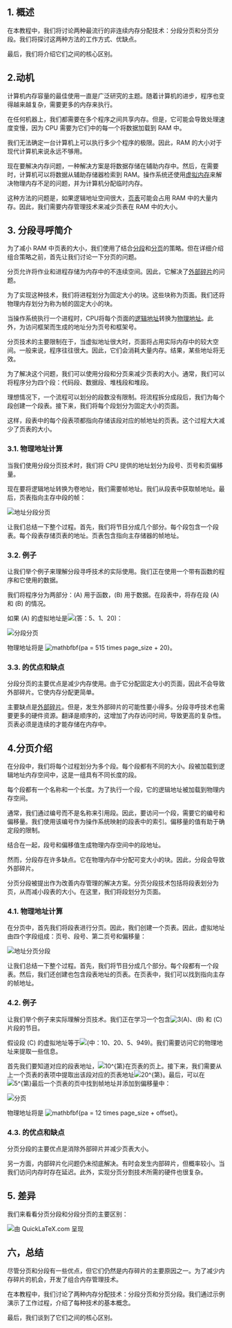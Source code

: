 ## 1. 概述

在本教程中，我们将讨论两种最流行的非连续内存分配技术：分段分页和分页分段。我们将探讨这两种方法的工作方式、优缺点。

最后，我们将介绍它们之间的核心区别。

## 2.动机

计算机内存容量的最佳使用一直是广泛研究的主题。随着计算机的进步，程序也变得越来越复杂，需要更多的内存来执行。

在任何机器上，我们都需要在多个程序之间共享内存。但是，它可能会导致处理速度变慢，因为 CPU 需要为它们中的每一个将数据加载到 RAM 中。

我们无法确定一台计算机上可以执行多少个程序的极限。因此，RAM 的大小对于现代计算机来说永远不够用。

现在要解决内存问题，一种解决方案是将数据存储在辅助内存中。然后，在需要时，计算机可以将数据从辅助存储器检索到 RAM。操作系统还使用[虚拟内存](https://www.baeldung.com/cs/virtual-memory)来解决物理内存不足的问题，并为计算机分配临时内存。

这种方法的问题是，如果逻辑地址空间很大，[页表](https://en.wikipedia.org/wiki/Page_table)可能会占用 RAM 中的大量内存。因此，我们需要内存管理技术来减少页表在 RAM 中的大小。

## 3. 分段寻呼简介

为了减小 RAM 中页表的大小，我们使用了结合[分段](https://www.baeldung.com/cs/virtual-memory)和[分页](https://en.wikipedia.org/wiki/Memory_paging)的策略。但在详细介绍组合策略之前，首先让我们讨论一下分页的问题。

分页允许将作业和进程存储为内存中的不连续空间。因此，它解决了[外部碎片](https://en.wikipedia.org/wiki/Fragmentation_(computing))的问题。

为了实现这种技术，我们将进程划分为固定大小的块。这些块称为页面。我们还将物理内存划分为称为帧的固定大小的块。

当操作系统执行一个进程时，CPU将每个页面的[逻辑地址](https://en.wikipedia.org/wiki/Logical_address)转换为[物理地址](https://en.wikipedia.org/wiki/Physical_address)。此外，为访问框架而生成的地址分为页号和框架号。

分页技术的主要限制在于，当虚拟地址很大时，页面将占用实际内存中的较大空间。一般来说，程序往往很大。因此，它们会消耗大量内存。结果，某些地址将无效。

为了解决这个问题，我们可以使用分段和分页来减少页表的大小。通常，我们可以将程序分为四个段：代码段、数据段、堆栈段和堆段。

理想情况下，一个流程可以划分的段数没有限制。将流程拆分成段后，我们为每个段创建一个段表。接下来，我们将每个段划分为固定大小的页面。

这样，段表中的每个段表项都指向存储该段对应的帧地址的页表。这个过程大大减少了页表的大小。

### 3.1. 物理地址计算

当我们使用分段分页技术时，我们将 CPU 提供的地址划分为段号、页号和页偏移量。

现在要将逻辑地址转换为卷地址，我们需要帧地址。我们从段表中获取帧地址。最后，页表指向主存中段的帧：

![地址分段分页](https://www.baeldung.com/wp-content/uploads/sites/4/2021/10/AddressSegmentedPaging-2048x1490-1-1024x745.png)

让我们总结一下整个过程。首先，我们将节目分成几个部分。每个段包含一个段表。每个段表存储页表的地址。页表包含指向主存储器的帧地址。

### 3.2. 例子

让我们举个例子来理解分段寻呼技术的实际使用。我们正在使用一个带有函数的程序和它使用的数据。

我们将程序分为两部分：(A) 用于函数，(B) 用于数据。在段表中，将存在段 (A) 和 (B) 的情况。

如果 (A) 的虚拟地址是![(答：5、1、20)](https://www.baeldung.com/wp-content/ql-cache/quicklatex.com-83dd1e2b6ed2f4b82601ace2977135b2_l3.svg)：

![分段分页](https://www.baeldung.com/wp-content/uploads/sites/4/2021/10/SegmentedPaging-2048x1321-1-1024x661.png)

物理地址将是 ![mathbfbf{pa = 515 times page_size + 20}](https://www.baeldung.com/wp-content/ql-cache/quicklatex.com-e287e5c6cbebc4188489a994ace4eedd_l3.svg)。

### 3.3. 的优点和缺点

分段分页的主要优点是减少内存使用。由于它分配固定大小的页面，因此不会导致外部碎片。它使内存分配更简单。

主要缺点是[外部碎片](https://en.wikipedia.org/wiki/Fragmentation_(computing))。但是，发生外部碎片的可能性要小得多。分段寻呼技术也需要更多的硬件资源。翻译是顺序的，这增加了内存访问时间，导致更高的复杂性。页表必须是连续的才能存储在内存中。

## 4.分页介绍

在分段中，我们将每个过程划分为多个段。每个段都有不同的大小。段被加载到逻辑地址内存空间中，这是一组具有不同长度的段。

每个段都有一个名称和一个长度。为了执行一个段，它的逻辑地址被加载到物理内存空间。

通常，我们通过编号而不是名称来引用段。因此，要访问一个段，需要它的编号和偏移量。我们使用该编号作为操作系统映射的段表中的索引。偏移量的值有助于确定段的限制。

结合在一起，段号和偏移值生成物理内存空间中的段地址。

然而，分段存在许多缺点。它在物理内存中分配可变大小的块。因此，分段会导致外部碎片。

分页分段被提出作为改善内存管理的解决方案。分页分段技术包括将段表划分为页，从而减小段表的大小。在这里，我们将段划分为页面。

### 4.1. 物理地址计算

在分页中，首先我们将段表进行分页。因此，我们创建一个页表。因此，虚拟地址由四个字段组成：页号、段号、第二页号和偏移量：

![地址分页分段](https://www.baeldung.com/wp-content/uploads/sites/4/2021/10/AddressPagedSegmentation-2048x1451-1-1024x726.png)

让我们总结一下整个过程。首先，我们将节目分成几个部分。每个段都有一个段表。然后，我们还创建也包含段表地址的页表。在页表中，我们可以找到指向主存的帧地址。

### 4.2. 例子

让我们举个例子来实际理解分页技术。我们正在学习一个包含![3](https://www.baeldung.com/wp-content/ql-cache/quicklatex.com-ce2009a45822333037922ccca0872a55_l3.svg)(A)、(B) 和 (C) 片段的节目。

假设段 (C) 的虚拟地址等于![(中：10、20、5、949)](https://www.baeldung.com/wp-content/ql-cache/quicklatex.com-785c1d0ebfcc1ac71f64c2f891c69023_l3.svg)。我们需要访问它的物理地址来提取一些信息。

首先我们要知道对应的段表地址，![10^{第}](https://www.baeldung.com/wp-content/ql-cache/quicklatex.com-47f8ac80e6e02432710274cf173b5b65_l3.svg)在页表的页上。接下来，我们需要从上一个页表的表项中提取出该段对应的页表地址![20^{第}](https://www.baeldung.com/wp-content/ql-cache/quicklatex.com-acdba258767e4866eefa85f7d75201a6_l3.svg)。最后，可以在![5^{第}](https://www.baeldung.com/wp-content/ql-cache/quicklatex.com-e98ac67f21a286f22c811b4283fa848f_l3.svg)最后一个页表的页中找到帧地址并添加到偏移量中：

![分页](https://www.baeldung.com/wp-content/uploads/sites/4/2021/10/PagedSegmentation-2048x1258-1-1024x629.png)

物理地址将是 ![mathbfbf{pa = 12 times page_size + offset}](https://www.baeldung.com/wp-content/ql-cache/quicklatex.com-56fde39a00e58dce640017cf64ea4e88_l3.svg)。

### 4.3. 的优点和缺点

分页分段的主要优点是消除外部碎片并减少页表大小。

另一方面，内部碎片化问题仍未彻底解决。有时会发生内部碎片，但概率较小。当我们访问内存时存在延迟。此外，实现分页分割技术所需的硬件也很复杂。

## 5. 差异

我们来看看分页分段和分段分页的主要区别：

![由 QuickLaTeX.com 呈现](https://www.baeldung.com/wp-content/ql-cache/quicklatex.com-6e0a22a59bfad72edc302a5b12646855_l3.svg)

## 六，总结

尽管分页和分段有一些优点，但它们仍然是内存碎片的主要原因之一。为了减少内存碎片的机会，开发了组合内存管理技术。

在本教程中，我们讨论了两种内存分配技术：分段分页和分页分段。我们通过示例演示了工作过程，介绍了每种技术的基本概念。

最后，我们谈到了它们之间的核心区别。